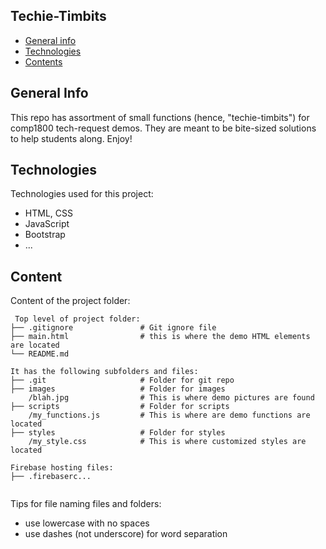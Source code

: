 ## Techie-Timbits

* [General info](#general-info)
* [Technologies](#technologies)
* [Contents](#content)

## General Info
This repo has assortment of small functions (hence, "techie-timbits") for comp1800 tech-request demos. They are meant to be bite-sized solutions to help students along. Enjoy! 
	
## Technologies
Technologies used for this project:
* HTML, CSS
* JavaScript
* Bootstrap 
* ...
	
## Content
Content of the project folder:

```
 Top level of project folder: 
├── .gitignore               # Git ignore file
├── main.html                # this is where the demo HTML elements are located
└── README.md

It has the following subfolders and files:
├── .git                     # Folder for git repo
├── images                   # Folder for images
    /blah.jpg                # This is where demo pictures are found
├── scripts                  # Folder for scripts
    /my_functions.js         # This is where are demo functions are located
├── styles                   # Folder for styles
    /my_style.css            # This is where customized styles are located

Firebase hosting files: 
├── .firebaserc...


```

Tips for file naming files and folders:
* use lowercase with no spaces
* use dashes (not underscore) for word separation

